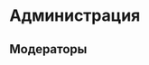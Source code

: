 
# Администрация

<CardGrid>
<Card style="width: 25rem; overflow: hidden" class="m-0">
    <template #header>
        <img alt="user header" src="https://cravatar.eu/avatar/Szarkan/600.png" />
    </template>
    <template #title>Szarkan, Серёжа</template>
    <template #subtitle>Всекотец, основатель</template>
    <template #content>Я создал этот сервер :3<br>Очень прошу не пинговать меня<br>Очень прошу общаться на "ты", мне всего лишь 20...</template>
</Card>

<Card style="width: 25rem; overflow: hidden" class="m-0">
    <template #header>
        <img alt="user header" src="https://cravatar.eu/avatar/CharaBell/600.png" />
    </template>
    <template #title>CharaBell</template>
    <template #subtitle>Всекотесса, жена Всекотца</template>
    <template #content>Часто сидит с аккаунта Серёжи и может отвечать от его лица</template>
</Card>
</CardGrid>

<CardGrid>
<Card style="width: 25rem; overflow: hidden" class="m-0">
    <template #header>
        <img alt="user header" src="https://cravatar.eu/avatar/bykkake747/600.png" />
    </template>
    <template #title>Тайный агент B.K.K.E.</template>
    <template #subtitle>Никто не знает кто это, и что он делает. Но он кто-то, и что-то делает.</template>
</Card>
<Card style="width: 25rem; overflow: hidden" class="m-0">
    <template #header>
        <img alt="user header" src="https://cravatar.eu/avatar/sm1lly/600.png" />
    </template>
    <template #title>sm1lly</template>
    <template #subtitle>Всекот, отдел дизайна</template>
</Card>
</CardGrid>

## Модераторы

<CardGrid>
<Card style="width: 25rem; overflow: hidden" class="m-0">
    <template #header>
        <img alt="user header" src="https://cravatar.eu/avatar/Mr_Milota/600.png" />
    </template>
    <template #title>Mr_Milota</template>
</Card>

<Card style="width: 25rem; overflow: hidden" class="m-0">
    <template #header>
        <img alt="user header" src="https://cravatar.eu/avatar/nico4an/600.png" />
    </template>
    <template #title>nico4an</template>
</Card>
</CardGrid>

<CardGrid>
<Card style="width: 25rem; overflow: hidden" class="m-0">
    <template #header>
        <img alt="user header" src="https://cravatar.eu/avatar/ABUSER/600.png" />
    </template>
    <template #title>ABUSER</template>
</Card>
<Card style="width: 25rem; overflow: hidden" class="m-0">
    <template #header>
        <img alt="user header" src="https://cravatar.eu/avatar/GroM7IcE7/600.png" />
    </template>
    <template #title>GroM7IcE7</template>
</Card>
</CardGrid>